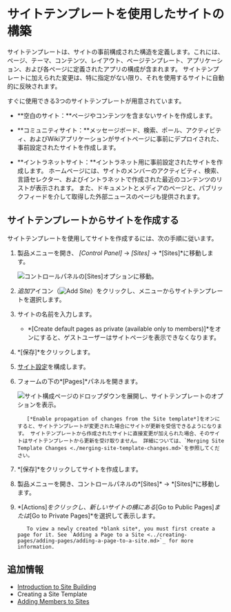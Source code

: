 # サイトテンプレートを使用したサイトの構築

サイトテンプレートは、サイトの事前構成された構造を定義します。これには、ページ、テーマ、コンテンツ、レイアウト、ページテンプレート、アプリケーション、および各ページに定義されたアプリの構成が含まれます。 サイトテンプレートに加えられた変更は、特に指定がない限り、それを使用するサイトに自動的に反映されます。

すぐに使用できる3つのサイトテンプレートが用意されています。

  - **空白のサイト：**ページやコンテンツを含まないサイトを作成します。

  - **コミュニティサイト：**メッセージボード、検索、ポール、アクティビティ、およびWikiアプリケーションがサイトページに事前にデプロイされた、事前設定されたサイトを作成します。

  - **イントラネットサイト：**イントラネット用に事前設定されたサイトを作成します。 ホームページには、サイトのメンバーのアクティビティ、検索、言語セレクター、およびイントラネットで作成された最近のコンテンツのリストが表示されます。 また、ドキュメントとメディアのページと、パブリックフィードを介して取得した外部ニュースのページも提供されます。

## サイトテンプレートからサイトを作成する

サイトテンプレートを使用してサイトを作成するには、次の手順に従います。

1.  製品メニューを開き、 *[Control Panel]* → *[Sites]* → *[Sites]*に移動します。

    ![コントロールパネルの[Sites]オプションに移動。](./building-sites-with-site-templates/images/03.png)

2.  *追加*アイコン（![Add Site](../../images/icon-add.png)）をクリックし、メニューからサイトテンプレートを選択します。

3.  サイトの名前を入力します。

      - *[Create default pages as private (available only to members)]*をオンにすると、ゲストユーザーはサイトページを表示できなくなります。

4.  *[保存]*をクリックします。

5.  [サイト設定](../06-site-settings/README.md)を構成します。

6.  フォームの下の*[Pages]*パネルを開きます。

    ![サイト構成ページのドロップダウンを展開し、サイトテンプレートのオプションを表示。](building-sites-with-site-templates/images/04.png)

    ``` note::
       [*Enable propagation of changes from the Site template*]をオンにすると、サイトテンプレートが変更された場合にサイトが更新を受信できるようになります。 サイトテンプレートから作成されたサイトに直接変更が加えられた場合、そのサイトはサイトテンプレートから更新を受け取りません。 詳細については、`Merging Site Template Changes <./merging-site-template-changes.md>`を参照してください。
    ```

7.  *[保存]*をクリックしてサイトを作成します。

8.  製品メニューを開き、コントロールパネルの*[Sites]* → *[Sites]*に移動します。

9.  *[Actions]*をクリックし、新しいサイトの横にある*[Go to Public Pages]*または*[Go to Private Pages]*を選択して表示します。

    ``` tip::
       To view a newly created *blank site*, you must first create a page for it. See `Adding a Page to a Site <../creating-pages/adding-pages/adding-a-page-to-a-site.md>`_ for more information.
    ```

## 追加情報

  - [Introduction to Site Building](../introduction-to-site-building.md)
  - Creating a Site Template
  - [Adding Members to Sites](./adding-members-to-sites.md)
